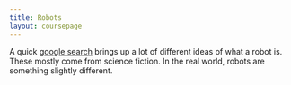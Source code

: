 ```yaml
---
title: Robots
layout: coursepage
---
```


A quick [google search](https://www.google.com/search?site=imghp&tbm=isch&q=robot) brings up a lot of different ideas of what a robot is. These mostly come from science fiction. In the real world, robots are something slightly different.
